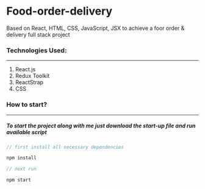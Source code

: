 # Food-order-delivery

Based on React, HTML, CSS, JavaScript, JSX to achieve a foor order &amp; delivery full stack project

### Technologies Used:

---

1. React.js
2. Redux Toolkit
3. ReactStrap
4. CSS

### How to start?

---

##### To start the project along with me just download the start-up file and run available script

```javascript
// first install all necessary dependencies

npm install

// next run

npm start

```
